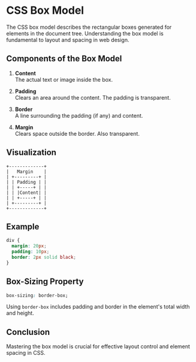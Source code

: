 # CSS Box Model

The CSS box model describes the rectangular boxes generated for elements in the document tree. Understanding the box model is fundamental to layout and spacing in web design.

## Components of the Box Model

1. **Content**  
   The actual text or image inside the box.

2. **Padding**  
   Clears an area around the content. The padding is transparent.

3. **Border**  
   A line surrounding the padding (if any) and content.

4. **Margin**  
   Clears space outside the border. Also transparent.

## Visualization

```
+-------------+
|   Margin    |
| +---------+ |
| | Padding | |
| | +-----+ | |
| | |Content| |
| | +-----+ | |
| +---------+ |
+-------------+
```

## Example

```css
div {
  margin: 20px;
  padding: 10px;
  border: 2px solid black;
}
```

## Box-Sizing Property

```css
box-sizing: border-box;
```

Using `border-box` includes padding and border in the element's total width and height.

## Conclusion

Mastering the box model is crucial for effective layout control and element spacing in CSS.
